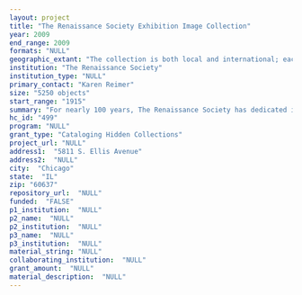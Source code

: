 ```yaml
--- 
layout: project 
title: "The Renaissance Society Exhibition Image Collection"
year: 2009
end_range: 2009
formats: "NULL"
geographic_extant: "The collection is both local and international; each exhibition is mounted at The Society, but includes work by artists from all over the world."
institution: "The Renaissance Society"
institution_type: "NULL"
primary_contact: "Karen Reimer"
size: "5250 objects"
start_range: "1915"
summary: "For nearly 100 years, The Renaissance Society has dedicated itself to the growth and understanding of contemporary art. Through exhibitions, publications, and education programs, it promotes the work of artists and movements that question and redefine the aesthetic boundaries of the visual arts. It is one of the nation's oldest and most internationally-recognized institutions in this arena. As a non-collecting institution, the museum is by definition what it does. As a result,each article of exhibition documentation--photographs, correspondence, press, and budgets--constitutes the museum's collection, and is invaluable primary source material for anyone interested in a history of the region's introduction, response, and contribution to 20th century art. Roughly 5,000 high resolution digital images from this collection currently exist in the museum's archive, including installation images and individual works from each show dating back to 1915. These images represent groundbreaking exhibitions by Matisse, Leger, Mies van der Rohe,and Magritte, many of which were the first presentation to American audiences. Early landmark group shows like \"War Art\" (1942) are also included, along with the museum's more current, prescient activity with artists like Robert Smithson, Louise Bourgeois, Thomas Struth, Luc Tuymans, Felix Gonzalez-Torres, and Kara Walker. Recent additions include rare documentation of site-specific work by international artists like Francis Alys and Katharina Grosse."
hc_id: "499"
program: "NULL"
grant_type: "Cataloging Hidden Collections"
project_url: "NULL"
address1:  "5811 S. Ellis Avenue"
address2:  "NULL"
city:  "Chicago"
state:  "IL"
zip: "60637"
repository_url:  "NULL"
funded:  "FALSE"
p1_institution:  "NULL"
p2_name:  "NULL"
p2_institution:  "NULL"
p3_name:  "NULL"
p3_institution:  "NULL"
material_string: "NULL"
collaborating_institution:  "NULL"
grant_amount:  "NULL"
material_description:  "NULL"
---
```

